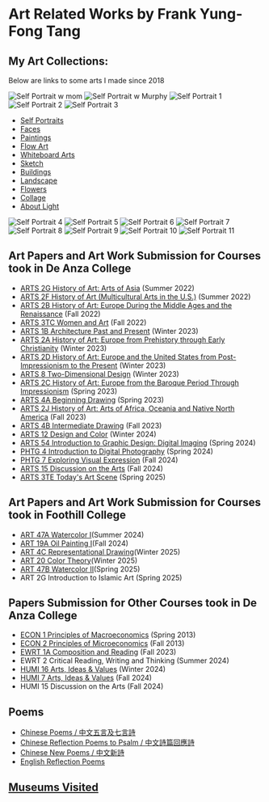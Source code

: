 # Art Related Works by Frank Yung-Fong Tang
## My Art Collections:
Below are links to some arts I made since 2018

![Self Portrait w mom](https://lh3.googleusercontent.com/pw/AL9nZEUt2WG_StkIWF3-lEh_TYqoDhnWx06L847KH6wdak16atAXIYykGIjZnx9UWejgTEE_RDCnRPncJ4onZprQ8kdLR5PIyip94LoHY2ruNGx7T-WTWZSuSe0SGshzCg3vUDf1lqPEmEKO5dm8i1z3lEVjfQ=h150-no)
![Self Portrait w Murphy](https://lh3.googleusercontent.com/pw/AL9nZEUZtAhfcgw2g9iRT_4qudztwiZrRR_E1y3qjS00_wgkSuyYVIj88gJVpouo2-tOVKLhbBWrc-Ug6yp20mKSfUmZTLKu9ikhdPt4N8RTyg2uxi1os-_LJHEs4hUzscyB5AX-ON4LiSD5izTMuIQkYtuVCw=h150-no)
![Self Portrait 1](https://lh3.googleusercontent.com/pw/AL9nZEUtSiB781aas12KeOulBbTMiOs0kJnATSl18g_CmBvFkXuI7HbXsngCurP7SbOyJ0JNgGJJSjBDxtgc6lG5dyLo0WcBjYlJza4ym5ioAijHtqEvYhhmbPIAgMWJFilgWg3Jwsme6RbzCHoDcPwJG0klOQ=h150-no)
![Self Portrait 2](https://lh3.googleusercontent.com/pw/AL9nZEVJnwKzZhKfrGPWoUZRlwmXb1tusavdwY7ki5DV0MsgG5_VSmcXieQe7SsUtxSaOjBe5Pn6-SYqKgt1qkuAT1loaIpb0FRuQWACOBiU3gxivr6vxfQBdjz0-ydFbnuA4YCxzrYzOa_LPj0frx0W3JVaEg=h150-no)
![Self Portrait 3](https://lh3.googleusercontent.com/pw/AL9nZEXyfAFSXgWsAZT03EdwcZShwkjGmg6xzI0li50mVkdaHxrgqbdFKhSgzTsAGyFnzGPv-3GDrTuGDa0AHALzjdalgPuGS-ZO78xscWTMZ_i4VMkYOUzr1FTIwcV2ZBpFpsKR_n7T-mgp1RNaOTWz-K4nLw=h151-no)

* [Self Portraits](https://photos.app.goo.gl/fpPQ2N44MGyPmAmQ7)
* [Faces](https://photos.app.goo.gl/SbwcK9QbXxq3BWxT9)
* [Paintings](https://photos.google.com/share/AF1QipNASVWrZrCqF6noxwyhVYz6pGCW2lXAIDEhbBiTAQ659TUvWfe2Ct-uWqIbH8Flng?key=LTl2U2U4NUprT1R6YWZvS1U0QmJsSHF5OU9uLXNR)
* [Flow Art](https://photos.google.com/share/AF1QipM7I3VPSA7HOh74caPEyLx5tryOoPBNifPdM7N6kjv4HZkQcdMqJxGdTajE-nIbOw?key=UzhpdWc0dndDOTlYb2U0LVZ5OTZLZFNfa3U4UEN3)
* [Whiteboard Arts](https://photos.app.goo.gl/7DhSwzdcgqK6VtBw5)
* [Sketch](https://photos.app.goo.gl/LLw52odJm9WzRwVm7)
* [Buildings](https://photos.app.goo.gl/fCVdJgXETNiWU3vf6)
* [Landscape](https://photos.app.goo.gl/68UxcdKaRPNM6H7q8)
* [Flowers](https://photos.app.goo.gl/ML6y98XUamoPnXMY6)
* [Collage](https://photos.app.goo.gl/Luo2ivDpHcLJSihb8)
* [About Light](https://photos.app.goo.gl/drMJtoMdSAwzgm4K7)

![Self Portrait 4](https://lh3.googleusercontent.com/pw/AL9nZEUBwqw7-uMssdhhsxq7NBVwlxPa4wdKjcHjNeWiBr5ssrxlZq_I-TTRqhgpSaT5Xa5686dsQL0ExW6RpqN8drcDdZtG4MGLl4hUR0dFfVP47Sixd0mNN-TC1ueYW7qLcWr3A07ZDCAVW7BQVV8foV_Blw=h150-no)
![Self Portrait 5](https://lh3.googleusercontent.com/pw/AL9nZEWBcW2klPxJiI8l2W8uLcL-GTjAmiOGejjSRN_SU66F36QarHzzw-m8BtW1ImY1T79sUsf1AF-HZSqRks_jil7kQa3f2bbas-di7LZuuRLqIXoeKowz15EiV3OsrDRMK70csg8WK8KsBJyy0qrmtCvVKA=h150-no)
![Self Portrait 6](https://lh3.googleusercontent.com/pw/AL9nZEX2t16KmTpFlifLuG0RwGGAhw6tqss8rORSBi3cNVMQ5NCm5QucspucVxKZNMkhAgqxan9yQdMG6RJXvgaaifMKfJ58FAUaxun0Ly2HuSKxAW8jDv3LGkLO9DMH8UiuYYgztfQrR21l-UhIj284YnwwFQ=h150-no)
![Self Portrait 7](https://lh3.googleusercontent.com/pw/AL9nZEXMQJrhu8EikgSOq2yc_7dObel5czADjz_9uVWDcEdBKgC9XKExImA4evsJIChJE_b0AqVcWwNc72OiSyMfMuH1QVTW3mBDh5vACH2wUZxppX1vPhyRvAc6pUxiT-e9y9yVnhGz7bq13n_cvDjSkGUiWw=h150-no)
![Self Portrait 8](https://lh3.googleusercontent.com/pw/AL9nZEUQn5ZnxwhcGZvx3r-IKc3NUVQH9di1JS0XhKLGtkAPBdNNbZnsF3vKl954aFdmj7W-cjQgspjD2vSZh_7WtwDCBha0P4pLEGgPDpzBOT8bDNkSWbjHyq7OPBG41gl61VX7v7IMBFfVr7AhmU1-Zn_EAA=h150-no)
![Self Portrait 9](https://lh3.googleusercontent.com/pw/AL9nZEUgWSCG5P2PuNkv3R7WBnBBw9X9hMn2MLb10bT8Zq20c-Q9cOPksWxqYBimTE0WWcetZPTi9vSU9Es3WHwQH1nroYqfpuS1dl8MwtN4vuqrtG6wiy0u9UR4rHXMLAM9C6wYPMw3wUAoYp7ojagQJiQIlg=h150-no)
![Self Portrait 10](https://lh3.googleusercontent.com/pw/AL9nZEWKE6eGwOl-_GrnjLhdXG5WHdUDSoToZXJWxYFGN9iB27xHYf6pBH2jKDSCRmdO3M4MybJ8WbDVEELGYSeJ4iGwpmTorGOJ0Y_lVpHtkevCW_4xFpQfSTLRSP94uhtrF2mkbWw8p6H0mjtrR6A0W1SYjg=h150-no)
![Self Portrait 11](https://lh3.googleusercontent.com/pw/AL9nZEUi9e2gNXDDQgG3eDN2uyjQBnH-0jdFmE-BqK1Yjk0AmqDx1Nmdk5nIHUY-hl47VwGccNUarwCAG7brB5TcAmAeHz6fppsrsTwoxTFMwgIh3sLxoO_rXVR2OO5RvBsEHkD52yQil_Iy8N-5QuTraINcmg=h150-no)

## Art Papers and Art Work Submission for Courses took in De Anza College
* [ARTS 2G History of Art: Arts of Asia](ARTS2G) (Summer 2022)
* [ARTS 2F History of Art (Multicultural Arts in the U.S.)](ARTS2F) (Summer 2022)
* [ARTS 2B History of Art: Europe During the Middle Ages and the Renaissance](ARTS2B) (Fall 2022)
* [ARTS 3TC Women and Art](ARTS3TC) (Fall 2022)
* [ARTS 1B Architecture Past and Present](ARTS1B) (Winter 2023)
* [ARTS 2A History of Art: Europe from Prehistory through Early Christianity](ARTS2A) (Winter 2023)
* [ARTS 2D History of Art: Europe and the United States from Post-Impressionism to the Present](ARTS2D) (Winter 2023)
* [ARTS 8 Two-Dimensional Design](ARTS8) (Winter 2023)
* [ARTS 2C History of Art: Europe from the Baroque Period Through Impressionism](ARTS2C) (Spring 2023)
* [ARTS 4A Beginning Drawing](ARTS4A) (Spring 2023)
* [ARTS 2J History of Art: Arts of Africa, Oceania and Native North America](ARTS2J) (Fall 2023)
* [ARTS 4B Intermediate Drawing](ARTS4B) (Fall 2023)
* [ARTS 12 Design and Color](ARTS12) (Winter 2024)
* [ARTS 54 Introduction to Graphic Design: Digital Imaging](ARTS54) (Spring 2024)
* [PHTG 4 Introduction to Digital Photography](PHTG4) (Spring 2024)
* [PHTG 7 Exploring Visual Expression](PHTG7) (Fall 2024)
* [ARTS 15 Discussion on the Arts](ARTS12) (Fall 2024)
* [ARTS 3TE Today's Art Scene](ARTS3TE) (Spring 2025)

## Art Papers and Art Work Submission for Courses took in Foothill College
* [ART 47A Watercolor I](ART47A)(Summer 2024)
* [ART 19A Oil Painting I](ART19A)(Fall 2024)
* [ART 4C Representational Drawing](ART4C)(Winter 2025)
* [ART 20 Color Theory](ART20)(Winter 2025)
* [ART 47B Watercolor II](ART47B)(Spring 2025)
* ART 2G Introduction to Islamic Art (Spring 2025)

## Papers Submission for Other Courses took in De Anza College
* [ECON 1 Principles of Macroeconomics](ECON1) (Spring 2013)
* [ECON 2 Principles of Microeconomics](ECON2) (Fall 2013)
* [EWRT 1A Composition and Reading](EWRT1A) (Fall 2023)
* EWRT 2 Critical Reading, Writing and Thinking (Summer 2024)
* [HUMI 16 Arts, Ideas & Values](HUMI16) (Winter 2024)
* [HUMI 7 Arts, Ideas & Values](HUMI7) (Fall 2024)
* HUMI 15 Discussion on the Arts (Fall 2024)


## Poems
* [Chinese Poems / 中文五言及七言詩 ](https://github.com/FrankYFTang/FrankYungFongTangArt/tree/main/ChinesePoems)
* [Chinese Reflection Poems to Psalm / 中文詩篇回應詩](ChineseReflectionPoemstoPsalm.md)
* [Chinese New Poems / 中文新詩 ](https://github.com/FrankYFTang/FrankYungFongTangArt/tree/main/ChineseNewPoems)
* [English Reflection Poems](EnglishReflectionPoemstoPsalm.md)

## [Museums Visited](ArtworkVisits)
